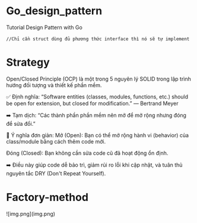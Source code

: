 # Go_design_pattern
Tutorial Design Pattern with Go
```
//Chỉ cần struct dùng đủ phương thức interface thì nó sẽ tự implement
```

<h1>Strategy</h1>

Open/Closed Principle (OCP) là một trong 5 nguyên lý SOLID trong lập trình hướng đối tượng và thiết kế phần mềm.

✅ Định nghĩa:
“Software entities (classes, modules, functions, etc.) should be open for extension, but closed for modification.”
— Bertrand Meyer

➡️ Tạm dịch:
“Các thành phần phần mềm nên mở để mở rộng nhưng đóng để sửa đổi.”

📌 Ý nghĩa đơn giản:
Mở (Open): Bạn có thể mở rộng hành vi (behavior) của class/module bằng cách thêm code mới.

Đóng (Closed): Bạn không cần sửa code cũ đã hoạt động ổn định.

➡️ Điều này giúp code dễ bảo trì, giảm rủi ro lỗi khi cập nhật, và tuân thủ nguyên tắc DRY (Don't Repeat Yourself).


<h1>Factory-method</h1>
![img.png](img.png)